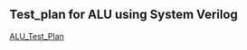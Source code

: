 ## Test_plan for ALU using System Verilog  
[ALU_Test_Plan](https://docs.google.com/spreadsheets/d/1yVr7fpS4X8IGHNEOM6C4_AOIjJztUd29/edit?usp=sharing&ouid=117896493067262027907&rtpof=true&sd=true)
